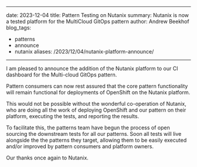 ---
 date: 2023-12-04
 title: Pattern Testing on Nutanix 
 summary: Nutanix is now a tested platform for the MultiCloud GitOps pattern
 author: Andrew Beekhof
 blog_tags:
 - patterns
 - announce
 - nutanix
 aliases: /2023/12/04/nutanix-platform-announce/
 ---

I am pleased to announce the addition of the Nutanix platform to our CI dashboard for the Multi-cloud GitOps pattern.

Pattern consumers can now rest assured that the core pattern functionality will remain functional for deployments of OpenShift on the Nutanix platform.

This would not be possible without the wonderful co-operation of Nutanix, who are doing all the work of deploying OpenShift and our pattern on their platform, executing the tests, and reporting the results.

To facilitate this, the patterns team have begun the process of open sourcing the downstream tests for all our patterns.  Soon all tests will live alongside the the patterns they target, allowing them to be easily executed and/or improved by pattern consumers and platform owners.

Our thanks once again to Nutanix.